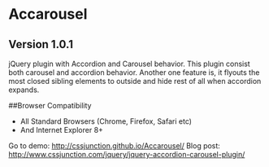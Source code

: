 Accarousel
==========

## Version 1.0.1
jQuery plugin with Accordion and Carousel behavior. This plugin consist both carousel and accordion behavior. Another one feature is, it flyouts the most closed sibling elements to outside and hide rest of all when accordion expands.

##Browser Compatibility
 - All Standard Browsers (Chrome, Firefox, Safari etc)
 - And Internet Explorer 8+

Go to demo: http://cssjunction.github.io/Accarousel/
Blog post: http://www.cssjunction.com/jquery/jquery-accordion-carousel-plugin/


